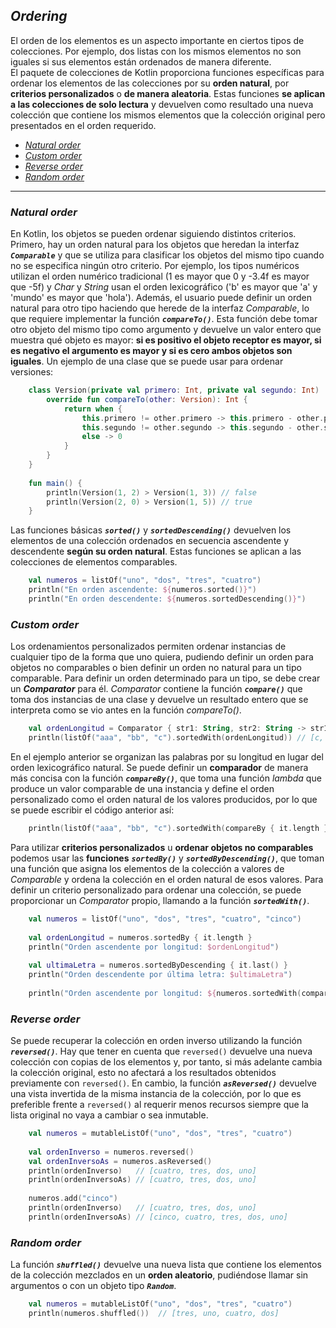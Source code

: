## *Ordering*
El orden de los elementos es un aspecto importante en ciertos tipos de colecciones. Por ejemplo, dos listas con los mismos elementos no son iguales si sus elementos están ordenados de manera diferente.  
El paquete de colecciones de Kotlin proporciona funciones específicas para ordenar los elementos de las colecciones por su **orden natural**, por **criterios personalizados** o **de manera aleatoria**. Estas funciones **se aplican a las colecciones de solo lectura** y devuelven como resultado una nueva colección que contiene los mismos elementos que la colección original pero presentados en el orden requerido.

- [*Natural order*](#natural-order)
- [*Custom order*](#custom-order)
- [*Reverse order*](#reverse-order)
- [*Random order*](#random-order)

---

### *Natural order*
En Kotlin, los objetos se pueden ordenar siguiendo distintos criterios. Primero, hay un orden natural para los objetos que heredan la interfaz ***``Comparable``*** y que se utiliza para clasificar los objetos del mismo tipo cuando no se especifica ningún otro criterio. Por ejemplo, los tipos numéricos utilizan el orden numérico tradicional (1 es mayor que 0 y -3.4f es mayor que -5f) y *Char* y *String* usan el orden lexicográfico ('b' es mayor que 'a' y 'mundo' es mayor que 'hola').
Además, el usuario puede definir un orden natural para otro tipo haciendo que herede de la interfaz *Comparable*, lo que requiere implementar la función ***``compareTo()``***. Esta función debe tomar otro objeto del mismo tipo como argumento y devuelve un valor entero que muestra qué objeto es mayor: **si es positivo el objeto receptor es mayor, si es negativo el argumento es mayor y si es cero ambos objetos son iguales**. Un ejemplo de una clase que se puede usar para ordenar versiones:

```kotlin
    class Version(private val primero: Int, private val segundo: Int) : Comparable<Version> {
        override fun compareTo(other: Version): Int {
            return when {
                this.primero != other.primero -> this.primero - other.primero
                this.segundo != other.segundo -> this.segundo - other.segundo
                else -> 0
            }
        }
    }
    
    fun main() {
        println(Version(1, 2) > Version(1, 3)) // false
        println(Version(2, 0) > Version(1, 5)) // true
    }
```

Las funciones básicas ***``sorted()``*** y ***``sortedDescending()``*** devuelven los elementos de una colección ordenados en secuencia ascendente y descendente **según su orden natural**. Estas funciones se aplican a las colecciones de elementos comparables.

```kotlin
    val numeros = listOf("uno", "dos", "tres", "cuatro")
    println("En orden ascendente: ${numeros.sorted()}")
    println("En orden descendente: ${numeros.sortedDescending()}")
```

### *Custom order*
Los ordenamientos personalizados permiten ordenar instancias de cualquier tipo de la forma que uno quiera, pudiendo definir un orden para objetos no comparables o bien definir un orden no natural para un tipo comparable. Para definir un orden determinado para un tipo, se debe crear un ***Comparator*** para él. *Comparator* contiene la función ***``compare()``*** que toma dos instancias de una clase y devuelve un resultado entero que se interpreta como se vio antes en la función *compareTo()*.

```kotlin
    val ordenLongitud = Comparator { str1: String, str2: String -> str1.length - str2.length }
    println(listOf("aaa", "bb", "c").sortedWith(ordenLongitud)) // [c, bb, aaa]
```

En el ejemplo anterior se organizan las palabras por su longitud en lugar del orden lexicográfico natural. Se puede definir un **comparador** de manera más concisa con la función ***``compareBy()``***, que toma una función *lambda* que produce un valor comparable de una instancia y define el orden personalizado como el orden natural de los valores producidos, por lo que se puede escribir el código anterior así:

```kotlin
    println(listOf("aaa", "bb", "c").sortedWith(compareBy { it.length }))
```

Para utilizar **criterios personalizados** u **ordenar objetos no comparables** podemos usar las **funciones** ***``sortedBy()``*** y ***``sortedByDescending()``***, que toman una función que asigna los elementos de la colección a valores de *Comparable* y ordena la colección en el orden natural de esos valores. Para definir un criterio personalizado para ordenar una colección, se puede proporcionar un *Comparator* propio, llamando a la función ***``sortedWith()``***.

```kotlin
    val numeros = listOf("uno", "dos", "tres", "cuatro", "cinco")
    
    val ordenLongitud = numeros.sortedBy { it.length }
    println("Orden ascendente por longitud: $ordenLongitud")
    
    val ultimaLetra = numeros.sortedByDescending { it.last() }
    println("Orden descendente por última letra: $ultimaLetra")
    
    println("Orden ascendente por longitud: ${numeros.sortedWith(compareBy { it.length })}")
```

### *Reverse order*
Se puede recuperar la colección en orden inverso utilizando la función ***``reversed()``***. Hay que tener en cuenta que ``reversed()`` devuelve una nueva colección con copias de los elementos y, por tanto, si más adelante cambia la colección original, esto no afectará a los resultados obtenidos previamente con ``reversed()``. En cambio, la función ***``asReversed()``*** devuelve una vista invertida de la misma instancia de la colección, por lo que es preferible frente a ``reversed()`` al requerir menos recursos siempre que la lista original no vaya a cambiar o sea inmutable.

```kotlin
    val numeros = mutableListOf("uno", "dos", "tres", "cuatro")
    
    val ordenInverso = numeros.reversed()
    val ordenInversoAs = numeros.asReversed()
    println(ordenInverso)   // [cuatro, tres, dos, uno]
    println(ordenInversoAs) // [cuatro, tres, dos, uno]
    
    numeros.add("cinco")
    println(ordenInverso)   // [cuatro, tres, dos, uno]
    println(ordenInversoAs) // [cinco, cuatro, tres, dos, uno]
```

### *Random order*
La función ***``shuffled()``*** devuelve una nueva lista que contiene los elementos de la colección mezclados en un **orden aleatorio**, pudiéndose llamar sin argumentos o con un objeto tipo ***``Random``***.

```kotlin
    val numeros = mutableListOf("uno", "dos", "tres", "cuatro")
    println(numeros.shuffled())  // [tres, uno, cuatro, dos]
```
